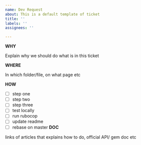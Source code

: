 ```yaml
---
name: Dev Request
about: This is a default template of ticket
title: ''
labels: ''
assignees: ''

---
```


**WHY**

Explain why we should do what is in this ticket

**WHERE**

In which folder/file, on what page etc

**HOW**

- [ ] step one
- [ ] step two
- [ ] step three
- [ ] test locally
- [ ] run rubocop
- [ ] update readme
- [ ] rebase on master
**DOC**

links of articles that explains how to do, official API/ gem doc etc
